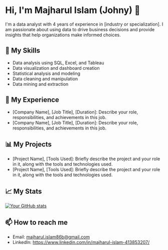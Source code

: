# Hi, I'm Majharul Islam (Johny) 👋

I'm a data analyst with 4 years of experience in [industry or specialization]. I am passionate about using data to drive business decisions and provide insights that help organizations make informed choices.

## 🔭 My Skills

- Data analysis using SQL, Excel, and Tableau
- Data visualization and dashboard creation
- Statistical analysis and modeling
- Data cleaning and manipulation
- Data mining and extraction

## 🌱 My Experience

- [Company Name], [Job Title], [Duration]: Describe your role, responsibilities, and achievements in this job.
- [Company Name], [Job Title], [Duration]: Describe your role, responsibilities, and achievements in this job.

## 📊 My Projects

- [Project Name], [Tools Used]: Briefly describe the project and your role in it, along with the tools and technologies used.
- [Project Name], [Tools Used]: Briefly describe the project and your role in it, along with the tools and technologies used.

## 📈 My Stats

[![Your GitHub stats](https://github-readme-stats.vercel.app/api?username=Majharul&show_icons=true&theme=radical)](https://github.com/Majharul)

## 📫 How to reach me

- Email: majharul.islam86b@gmail.com
- LinkedIn: https://www.linkedin.com/in/majharul-islam-413853207/
